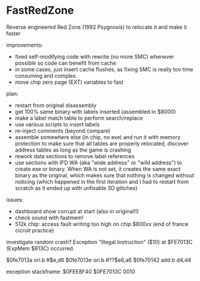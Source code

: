 # FastRedZone
Reverse engineered Red Zone (1992 Psygnosis) to relocate it and make it faster


improvements:

- fixed self-modifying code with rewrite (no more SMC) whenever possible
  so code can benefit from cache
- in some cases, just insert cache flushes, as fixing SMC is really too
  time consuming and complex.
- move chip zero page (EXT) variables to fast

plan:

- restart from original disassembly
- get 100% same binary with labels inserted (assembled in $8000)
- make a label match table to perform search/replace
- use various scripts to insert labels
- re-inject comments (beyond compare)
- assemble somewhere else (in chip, no exe) and run it with memory protection to
  make sure that all tables are properly relocated, discover address tables
  as long as the game is crashing
- rework data sections to remove label references
- use sections with IFD WA (aka "wide address" or "wild address")
  to create exe or binary. When WA is not set, it creates the same exact
  binary as the original, which makes sure that nothing is changed
  without noticing (which happened in the first iteration and I had to
  restart from scratch as it ended up with unfixable 3D glitches)


issues:

- dashboard show corrupt at start (also in original!!)
- check sound with fastmem!
- 512k chip: access fault writing too high on chip $800xx (end of france cicruit practice)

investigate random crash?
Exception "Illegal Instruction" ($10) at $FE7013C (ExpMem $813C) occurred.

$0fe7013a ori.b        #$e,d6
$0fe7013e ori.b        #??$e6,a6
$0fe70142 add.b        d4,d4


exception stackframe:
$0FEE8F40
$0FE7013C
0010
